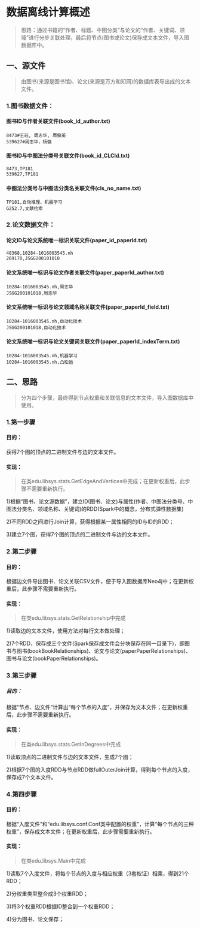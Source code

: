 # 数据离线计算概述
> 思路：通过书籍的“作者、标题、中图分类”与论文的“作者、关键词、领域”进行分步关联处理，最后将节点(图书或论文)保存成文本文件，导入图数据库中。

## 一、源文件
> 由图书(来源是图书馆)、论文(来源是万方和知网)的数据库表导出成的文本文件。

### 1.图书数据文件：
#### 图书ID与作者关联文件(book_id_author.txt)
```
8473#王珏, 周志华, 周傲英
539627#周志华，杨强
```
 
#### 图书ID与中图法分类号关联文件(book_id_CLCId.txt)
```
8473,TP181
539627,TP181
```
 
#### 中图法分类号与中图法分类名关联文件(cls_no_name.txt)
```
TP181,自动推理、机器学习
G252.7,文献检索
```
 
### 2.论文数据文件：
#### 论文ID与论文系统唯一标识关联文件(paper_id_paperId.txt)
```
48368,10284-1016003545.nh
269170,JSGG200101018
```
 
#### 论文系统唯一标识与论文作者关联文件(paper_paperId_author.txt)
```
10284-1016003545.nh,周志华
JSGG200101018,周志华
```
 
#### 论文系统唯一标识与论文领域名称关联文件(paper_paperId_field.txt)
```
10284-1016003545.nh,自动化技术
JSGG200101018,自动化技术
```
 
#### 论文系统唯一标识与论文关键词关联文件(paper_paperId_indexTerm.txt)
```
10284-1016003545.nh,机器学习
10284-1016003545.nh,凸松弛
```

## 二、思路
> 分为四个步骤，最终得到节点权重和关联信息的文本文件，导入图数据库中使用。

### 1.第一步骤
#### 目的：
获得7个图的顶点的二进制文件与边的文本文件。

#### 实现：
> 在类edu.libsys.stats.GetEdgeAndVertices中完成；在更新权重后，此步骤不需要重新执行。

1)根据“图书、论文源数据”，建立ID(图书、论文)与属性(作者、中图法分类号、中图法分类名、领域名称、关键词)的RDD(Spark中的概念，分布式弹性数据集)

2)不同RDD之间进行Join计算，获得根据某一属性相同的ID与ID的RDD；

3)建立7个图，获得7个图的顶点的二进制文件与边的文本文件。

### 2.第二步骤
#### 目的：
根据边文件导出图书、论文关联CSV文件，便于导入图数据库Neo4j中；在更新权重后，此步骤不需要重新执行。

#### 实现：
> 在类edu.libsys.stats.GetRelationship中完成

1)读取边的文本文件，使用方法对每行文本做处理；

2)7个RDD，保存成三个文件(Spark保存成文件会分块保存在同一目录下)，即图书与图书(bookBookRelationships)、论文与论文(paperPaperRelationships)、图书与论文(bookPaperRelationships)。

### 3.第三步骤
##### 目的：
根据“节点、边文件”计算出“每个节点的入度”，并保存为文本文件；在更新权重后，此步骤不需要重新执行。
#### 实现：
> 在类edu.libsys.stats.GetInDegrees中完成

1)读取顶点的二进制文件与边的文本文件，生成7个图；

2)根据7个图的入度RDD与节点RDD做fullOuterJoin计算，得到每个节点的入度，保存成7个文本文件。

### 4.第四步骤
#### 目的：
根据“入度文件”和“edu.libsys.conf.Conf类中配置的权重”，计算“每个节点的三种权重”，保存成文本文件；在更新权重后，此步骤需要重新执行。
#### 实现：
> 在类edu.libsys.Main中完成

1)读取7个入度文件，将每个节点的入度与相应权重（3套权证）相乘，得到21个RDD；

2)分权重类型整合成3个权重RDD；

3)将3个权重RDD根据ID整合到一个权重RDD；

4)分为图书、论文保存；